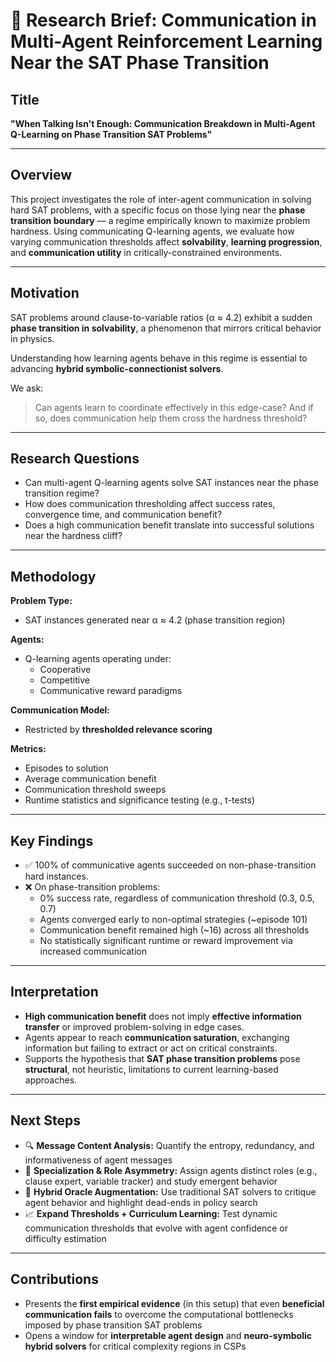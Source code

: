 # 🧪 Research Brief: Communication in Multi-Agent Reinforcement Learning Near the SAT Phase Transition

## Title

**"When Talking Isn't Enough: Communication Breakdown in Multi-Agent Q-Learning on Phase Transition SAT Problems"**

---

## Overview

This project investigates the role of inter-agent communication in solving hard SAT problems, with a specific focus on those lying near the **phase transition boundary** — a regime empirically known to maximize problem hardness. Using communicating Q-learning agents, we evaluate how varying communication thresholds affect **solvability**, **learning progression**, and **communication utility** in critically-constrained environments.

---

## Motivation

SAT problems around clause-to-variable ratios (α ≈ 4.2) exhibit a sudden **phase transition in solvability**, a phenomenon that mirrors critical behavior in physics.

Understanding how learning agents behave in this regime is essential to advancing **hybrid symbolic-connectionist solvers**.

We ask:

> Can agents learn to coordinate effectively in this edge-case?
> And if so, does communication help them cross the hardness threshold?

---

## Research Questions

- Can multi-agent Q-learning agents solve SAT instances near the phase transition regime?
- How does communication thresholding affect success rates, convergence time, and communication benefit?
- Does a high communication benefit translate into successful solutions near the hardness cliff?

---

## Methodology

**Problem Type:**

- SAT instances generated near α ≈ 4.2 (phase transition region)

**Agents:**

- Q-learning agents operating under:
  - Cooperative
  - Competitive
  - Communicative reward paradigms

**Communication Model:**

- Restricted by **thresholded relevance scoring**

**Metrics:**

- Episodes to solution
- Average communication benefit
- Communication threshold sweeps
- Runtime statistics and significance testing (e.g., t-tests)

---

## Key Findings

- ✅ 100% of communicative agents succeeded on non-phase-transition hard instances.
- ❌ On phase-transition problems:
  - 0% success rate, regardless of communication threshold (0.3, 0.5, 0.7)
  - Agents converged early to non-optimal strategies (~episode 101)
  - Communication benefit remained high (~16) across all thresholds
  - No statistically significant runtime or reward improvement via increased communication

---

## Interpretation

- **High communication benefit** does not imply **effective information transfer** or improved problem-solving in edge cases.
- Agents appear to reach **communication saturation**, exchanging information but failing to extract or act on critical constraints.
- Supports the hypothesis that **SAT phase transition problems** pose **structural**, not heuristic, limitations to current learning-based approaches.

---

## Next Steps

- 🔍 **Message Content Analysis:** Quantify the entropy, redundancy, and informativeness of agent messages
- 🧠 **Specialization & Role Asymmetry:** Assign agents distinct roles (e.g., clause expert, variable tracker) and study emergent behavior
- 🧭 **Hybrid Oracle Augmentation:** Use traditional SAT solvers to critique agent behavior and highlight dead-ends in policy search
- 📈 **Expand Thresholds + Curriculum Learning:** Test dynamic communication thresholds that evolve with agent confidence or difficulty estimation

---

## Contributions

- Presents the **first empirical evidence** (in this setup) that even **beneficial communication fails** to overcome the computational bottlenecks imposed by phase transition SAT problems
- Opens a window for **interpretable agent design** and **neuro-symbolic hybrid solvers** for critical complexity regions in CSPs
